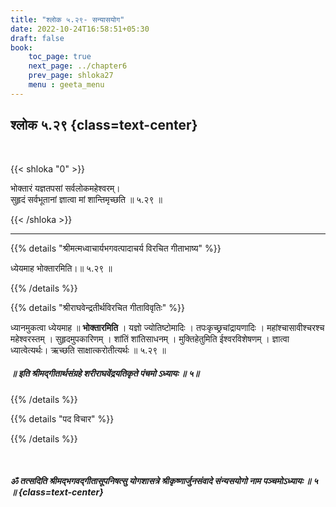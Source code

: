```yaml
---
title: "श्लोक ५.२९- सन्यासयोग"
date: 2022-10-24T16:58:51+05:30
draft: false
book:
    toc_page: true
    next_page: ../chapter6
    prev_page: shloka27
    menu : geeta_menu
---
```




## श्लोक ५.२९ {class=text-center}

<br/>

{{< shloka  "0"  >}}

भोक्तारं यज्ञतपसां सर्वलोकमहेश्वरम्।  
सुहृदं सर्वभूतानां ज्ञात्वा मां शान्तिमृच्छति ॥ ५.२९ ॥

{{< /shloka >}}

---


{{% details "श्रीमत्मध्वाचार्यभगवत्पादाचर्य विरचित  गीताभाष्य" %}}

ध्येयमाह भोक्तारमिति।॥ ५.२९ ॥

{{% /details %}}



{{% details "श्रीराघवेन्द्रतीर्थविरचित गीताविवृतिः" %}}

ध्यानमुकत्वा ध्येयमाह ॥ **भोक्तारमिति** । यज्ञो ज्योतिष्टोमादिः । 
तपःकृच्छ्रचांद्रायणादिः । महांश्चासावीश्चरश्च महेश्वरस्तम्‌ । 
सुहृदमुपकारिणम्‌ । शांतिं शांतिसाधनम्‌ । मुक्तिहेतुमिति 
ईश्वरविशेषणम्‌ । 
ज्ञात्वा ध्यात्वेत्यर्थः। ऋच्छति साक्षात्करोतीत्यर्थः ॥ ५.२९ ॥

##### ॥ इति श्रीमद्गीतार्थसंग्रहे शरीराघवेंद्रयतिकृते पंचमो ऽध्यायः ॥ ५॥


{{% /details %}}



{{% details "पद विचार" %}}


{{% /details %}}  

</br>

##### ॐ तत्सदिति श्रीमद्भगवद्गीतासूपनिषत्सु योगशासत्रे श्रीकृष्णार्जुनसंवादे संन्यसयोगो नाम पञ्चमोऽध्यायः ॥ ५ ॥ {class=text-center}



